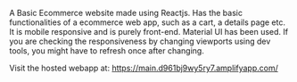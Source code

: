 A Basic Ecommerce website made using Reactjs.
Has the basic functionalities of a ecommerce web app, such as a cart, a details page etc.
It is mobile responsive and
is purely front-end. Material UI has been used.
If you are checking the responsiveness by changing viewports
using dev tools, you might have to refresh once after changing.

Visit the hosted webapp at:
https://main.d961bj9wy5ry7.amplifyapp.com/

